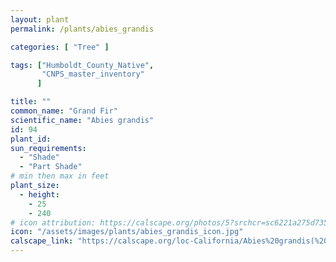 ```yaml
---
layout: plant                                                              
permalink: /plants/abies_grandis

categories: [ "Tree" ]

tags: ["Humboldt_County_Native",
       "CNPS_master_inventory"
      ]

title: ""
common_name: "Grand Fir"
scientific_name: "Abies grandis"
id: 94
plant_id: 
sun_requirements:
  - "Shade"
  - "Part Shade"
# min then max in feet
plant_size:
  - height: 
    - 25
    - 240
# icon attribution: https://calscape.org/photos/5?srchcr=sc6221a275d7357 
icon: "/assets/images/plants/abies_grandis_icon.jpg" 
calscape_link: "https://calscape.org/loc-California/Abies%20grandis(%20)"
---
```



